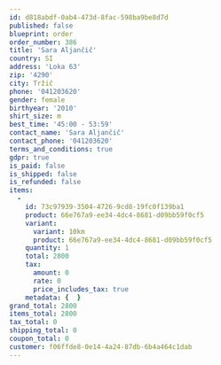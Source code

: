 ```yaml
---
id: d818abdf-0ab4-473d-8fac-598ba9be8d7d
published: false
blueprint: order
order_number: 386
title: 'Sara Aljančič'
country: SI
address: 'Loka 63'
zip: '4290'
city: Tržič
phone: '041203620'
gender: female
birthyear: '2010'
shirt_size: m
best_time: '45:00 - 53:59'
contact_name: 'Sara Aljančič'
contact_phone: '041203620'
terms_and_conditions: true
gdpr: true
is_paid: false
is_shipped: false
is_refunded: false
items:
  -
    id: 73c97939-3504-4726-9cd8-19fc0f139ba1
    product: 66e767a9-ee34-4dc4-8681-d09bb59f0cf5
    variant:
      variant: 10km
      product: 66e767a9-ee34-4dc4-8681-d09bb59f0cf5
    quantity: 1
    total: 2800
    tax:
      amount: 0
      rate: 0
      price_includes_tax: true
    metadata: {  }
grand_total: 2800
items_total: 2800
tax_total: 0
shipping_total: 0
coupon_total: 0
customer: f06ffde8-0e14-4a24-87db-6b4a464c1dab
---
```

